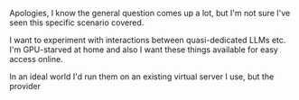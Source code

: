 Apologies, I know the general question comes up a lot, but I'm not sure I've seen this specific scenario covered.

I want to experiment with interactions between quasi-dedicated LLMs etc. I'm GPU-starved at home and also I want these things available for easy access online.

In an ideal world I'd run them on an existing virtual server I use, but the provider 